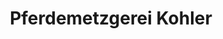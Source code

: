 ---
title: "Pferdemetzgerei Kohler"
url: /vaihingen-an-der-enz/pferdemetzgerei-kohler/
shop: Metzgerei
---
